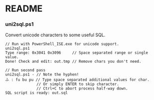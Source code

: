 README
======

### uni2sql.ps1

Convert unicode characters to some useful SQL.
    
    // Run with PowerShell_ISE.exe for unicode support.
    uni2sql.ps1
    Type range: 0x3041 0x3096     // Space separated range or single value.
    Done! Check and edit: out.tmp // Remove chars you don't need.

    // Run second pass
    uni2sql.ps1 - // Note the hyphen!
    ふ : fu bu pu // Type space separated additional values for char.
                  // Or simply ENTER to skip character.
                  // Ctrl+C to abort process half-way down.
    SQL script is ready: out.sql

